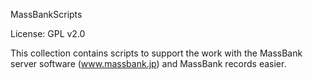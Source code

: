 MassBankScripts

License: GPL v2.0

This collection contains scripts to support the work with the MassBank server software (www.massbank.jp) and MassBank records easier.
